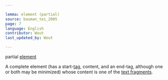 ```yaml
---

lemma: element (partial)
source: bauman_tei_2005
page: 7
language: English
contributor: Wout
last_updated_by: Wout

---
```


partial [element](element.html)

A complete element (has a start-[tag](tag.html), content, and an end-tag, although one or both may be minimized) whose content is one of the [text fragments](textFragment.html).
